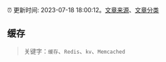 :alarm_clock: 更新时间: 2023-07-18 18:00:12。[文章来源](/README.md)、[文章分类](/TAGS.md)

## 缓存


> 关键字：`缓存`、`Redis`、`kv`、`Memcached`



